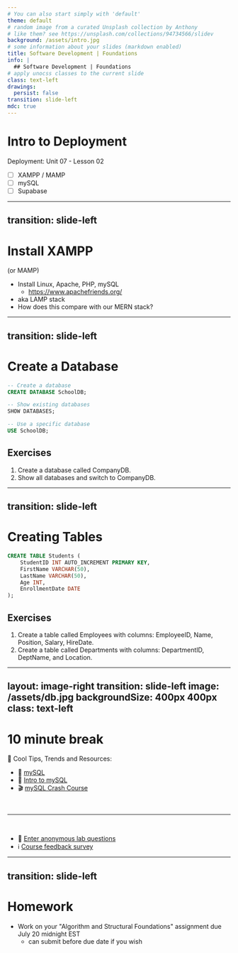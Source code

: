 ```yaml
---
# You can also start simply with 'default'
theme: default
# random image from a curated Unsplash collection by Anthony
# like them? see https://unsplash.com/collections/94734566/slidev
background: /assets/intro.jpg
# some information about your slides (markdown enabled)
title: Software Development | Foundations
info: |
  ## Software Development | Foundations
# apply unocss classes to the current slide
class: text-left
drawings:
  persist: false
transition: slide-left
mdc: true
---
```


# Intro to Deployment
Deployment: Unit 07 - Lesson 02

- [ ] XAMPP / MAMP
- [ ] mySQL
- [ ] Supabase

<div class="abs-br m-6 text-xl">
  <a href="https://github.com/slidevjs/slidev" target="_blank" class="slidev-icon-btn">
    <carbon:logo-github />
  </a>
</div>

<!--
-->

---
transition: slide-left
---

# Install XAMPP
(or MAMP)

- Install Linux, Apache, PHP, mySQL
  - https://www.apachefriends.org/
- aka LAMP stack
- How does this compare with our MERN stack?

---
transition: slide-left
---

# Create a Database

```sql
-- Create a database
CREATE DATABASE SchoolDB;

-- Show existing databases
SHOW DATABASES;

-- Use a specific database
USE SchoolDB;
```


## Exercises
1. Create a database called CompanyDB.
2. Show all databases and switch to CompanyDB.

---
transition: slide-left
---

# Creating Tables

```sql
CREATE TABLE Students (
    StudentID INT AUTO_INCREMENT PRIMARY KEY,
    FirstName VARCHAR(50),
    LastName VARCHAR(50),
    Age INT,
    EnrollmentDate DATE
);
```

## Exercises
1. Create a table called Employees with columns: EmployeeID, Name, Position, Salary, HireDate.
2. Create a table called Departments with columns: DepartmentID, DeptName, and Location.

---
layout: image-right
transition: slide-left
image: /assets/db.jpg
backgroundSize: 400px 400px
class: text-left
---

# 10 minute break

🍦 Cool Tips, Trends and Resources:
- 🐬 [mySQL](https://dev.mysql.com/)
- 🌸 [Intro to mySQL](https://scrimba.com/intro-to-sql-c0aviq0aha)
- 🎬 [mySQL Crash Course](https://www.youtube.com/watch?v=9ylj9NR0Lcg)

<br>
<hr>
<br>

- 🧪 [Enter anonymous lab questions](https://docs.google.com/forms/d/e/1FAIpQLSevvGARdHQikso-uLqFCO481MABKE5HofuSrlzEPMNQ2ZLykw/viewform?usp=dialog)
- ℹ️ [Course feedback survey](https://circuitstream.typeform.com/to/ZoyYk7px#course_id=SoftwareAN&instructor=9514)

---
transition: slide-left
---

# Homework

- Work on your "Algorithm and Structural Foundations" assignment due July 20 midnight EST
   - can submit before due date if you wish